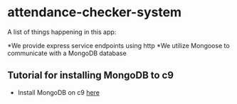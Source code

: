 # attendance-checker-system

A list of things happening in this app:

*We provide express service endpoints using http
*We utilize Mongoose to communicate with a MongoDB database

## Tutorial for installing MongoDB to c9

 * Install MongoDB on c9 [here](https://community.c9.io/t/updating-mongodb/3914)
